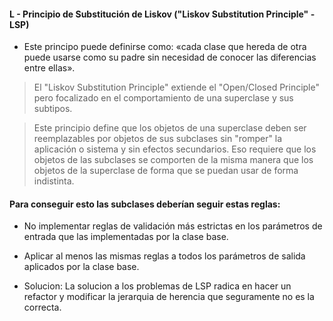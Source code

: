 #### L - Principio de Substitución de Liskov ("Liskov Substitution Principle" - LSP)

- Este principo puede definirse como: «cada clase que hereda de otra puede usarse como su padre sin necesidad de conocer las diferencias entre ellas».

> El "Liskov Substitution Principle" extiende el "Open/Closed Principle" pero focalizado en el comportamiento de una superclase y sus subtipos.

> Este principio define que los objetos de una superclase deben ser reemplazables por objetos de sus subclases sin "romper" la aplicación o sistema y sin efectos secundarios. Eso requiere que los objetos de las subclases se comporten de la misma manera que los objetos de la superclase de forma que se puedan usar de forma indistinta.
 
#### Para conseguir esto las subclases deberían seguir estas reglas:
 
- No implementar reglas de validación más estrictas en los parámetros de entrada que las implementadas por la clase base.
- Aplicar al menos las mismas reglas a todos los parámetros de salida aplicados por la clase base.

- Solucion: La solucion a los problemas de LSP radica en hacer un refactor y modificar la jerarquia de herencia que seguramente no es la correcta.